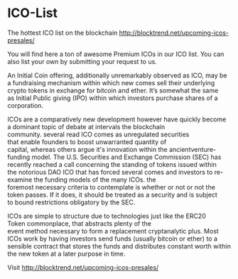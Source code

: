 # ICO-List
The hottest ICO list on the blockchain  http://blocktrend.net/upcoming-icos-presales/

You will find here a ton of awesome Premium ICOs in our ICO list. You can also list your own by submitting your request to us.

An Initial Coin offering, additionally unremarkably observed as ICO, may be a fundraising mechanism within which new comes sell their underlying crypto tokens in exchange for bitcoin and ether. It’s somewhat the same as Initial Public giving (IPO) within which investors purchase shares of a corporation.

ICOs are a comparatively new development however have quickly become a dominant topic of debate at intervals the blockchain community. several read ICO comes as unregulated securities that enable founders to boost unwarranted quantity of capital, whereas others argue it's innovation within the ancientventure-funding model. The U.S. Securities and Exchange Commission (SEC) has recently reached a call concerning the standing of tokens issued within the notorious DAO ICO that has forced several comes and investors to re-examine the funding models of the many ICOs. the foremost necessary criteria to contemplate is whether or not or not the token passes. If it does, it should be treated as a security and is subject to bound restrictions obligatory by the SEC.

ICOs are simple to structure due to technologies just like the ERC20 Token commonplace, that abstracts plenty of the event method necessary to form a replacement cryptanalytic plus. Most ICOs work by having investors send funds (usually bitcoin or ether) to a sensible contract that stores the funds and distributes constant worth within the new token at a later purpose in time. 

Visit
http://blocktrend.net/upcoming-icos-presales/
